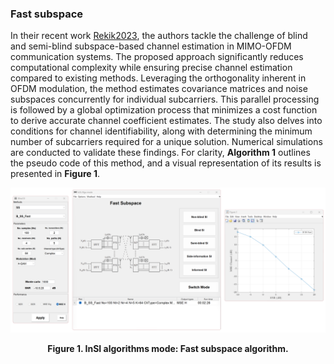 ### Fast subspace 

In their recent work [Rekik2023], the authors tackle the challenge of blind and semi-blind subspace-based channel estimation in MIMO-OFDM communication systems. The proposed approach significantly reduces computational complexity while ensuring precise channel estimation compared to existing methods. Leveraging the orthogonality inherent in OFDM modulation, the method estimates covariance matrices and noise subspaces concurrently for individual subcarriers. This parallel processing is followed by a global optimization process that minimizes a cost function to derive accurate channel coefficient estimates. The study also delves into conditions for channel identifiability, along with determining the minimum number of subcarriers required for a unique solution. Numerical simulations are conducted to validate these findings. For clarity, **Algorithm 1** outlines the pseudo code of this method, and a visual representation of its results is presented in **Figure 1**.

[](../../../pseudo/Algo_B_Fast_SS.md ':include :type=code algorithm')

<p style="text-align-last: center">
<img src="./assets/img/Outputs/InSI_Algo_B_Fast_SS.png">
</p>
<p style="text-align-last: center">
<b>
Figure 1. InSI algorithms mode: Fast subspace algorithm.
</b>
</p>

[Rekik2023]: https://